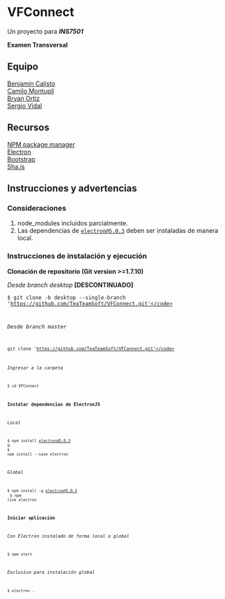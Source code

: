# VFConnect

Un proyecto para *__INS7501__*

**Examen Transversal**

## Equipo

[Benjamín Calisto](https://github.com/KBeDeveloper)
<br/>
[Camilo Montupil](https://github.com/camiloJTG)
<br/>
[Bryan Ortiz](https://github.com/RoyalSylphID)
<br/>
[Sergio Vidal](https://github.com/ZergoX)

## Recursos

[NPM package manager](https://www.npmjs.com/)
<br/>
[Electron](https://github.com/electron/electron)
<br/>
[Bootstrap](https://github.com/twbs/bootstrap)
<br/>
[Sha.js](https://libraries.io/npm/sha.js/2.3.0)

## Instrucciones y advertencias

### Consideraciones

1. node_modules incluidos parcialmente.
2. Las dependencias de <code>electron@5.0.3</code> deben ser instaladas de manera local.

### Instrucciones de instalación y ejecución

**Clonación de repositorio (Git version >=1.7.10)**

*Desde branch desktop* **[DESCONTINUADO]**

<code>$ git clone -b desktop --single-branch 'https://github.com/TeaTeamSoft/VFConnect.git'</code><br>

*Desde branch master*

<code>git clone 'https://github.com/TeaTeamSoft/VFConnect.git'</code>

*Ingresar a la carpeta*

<code>$ cd VFConnect</code>

**Instalar dependencias de ElectronJS**

*Local*

<code>$ npm install electron@5.0.3</code><br>o<br><code>$ npm install --save electron</code>

*Global*

<code>$ npm install -g electron@5.0.3</code><br>
<code>$ npm link electron</code>

**Iniciar aplicación**

*Con Electron instalado de forma local o global*

<code>$ npm start</code>

*Exclusivo para instalación global*

<code>$ electron .</code>